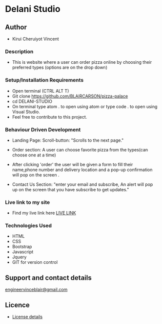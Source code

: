  # Delani Studio

## Author
- Kirui Cheruiyot Vincent

### Description
- This is website where a user can order pizza online by choosing their preferred types (options are on the drop down)

### Setup/Installation Requirements
- Open terminal (CTRL ALT T)
- Git clone https://github.com/BLAIRCARSON/pizza-palace
- cd DELANI-STUDIO
- On terminal type atom . to open using atom or type code . to open using Visual Studio.
- Feel free to contribute to this project.

### Behaviour Driven Development
- Landing Page: Scroll-button: "Scrolls to the next page."

- Order section: A user can choose favorite pizza from the types(can choose one at a time)

- After clicking 'order' the user will be given a form to fill their name,phone number and delivery location and a pop-up confirmation will pop on the screen .

- Contact Us Section: "enter your email and subscribe, An alert will pop up on the screen that you have subscribe to get updates."


### Live link to my site

- Find my live link here <a href="https://blaircarson.github.io/pizza-palace/">LIVE LINK</a>

### Technologies Used

- HTML
- CSS
- Bootstrap
- Javascript
- Jquery
- GIT for version control

## Support and contact details
engineervinceblair@gmail.com

## Licence

- <a href="https://github.com/BLAIRCARSON/pizza-palace/blob/gh-pages/LICENSE">License details</a>